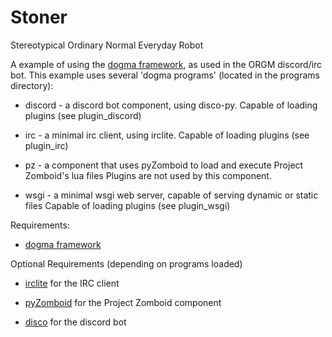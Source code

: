 # Stoner

Stereotypical Ordinary Normal Everyday Robot

A example of using the [dogma framework](https://github.com/FWolfe/dogma),
as used in the ORGM discord/irc bot.
This example uses several 'dogma programs' (located in the programs directory):

* discord - a discord bot component, using disco-py. Capable of loading plugins
(see plugin_discord)

* irc - a minimal irc client, using irclite. Capable of loading plugins
(see plugin_irc)

* pz - a component that uses pyZomboid to load and execute Project Zomboid's lua files
Plugins are not used by this component.

* wsgi - a minimal wsgi web server, capable of serving dynamic or static files
Capable of loading plugins (see plugin_wsgi)



Requirements:

* [dogma framework](https://github.com/FWolfe/dogma)

Optional Requirements (depending on programs loaded)

* [irclite](https://github.com/FWolfe/irclite) for the IRC client

* [pyZomboid](https://github.com/FWolfe/pyZomboid) for the Project Zomboid component

* [disco](https://github.com/b1naryth1ef/disco) for the discord bot
